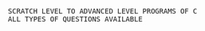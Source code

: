 <pre>
  SCRATCH LEVEL TO ADVANCED LEVEL PROGRAMS OF C
  ALL TYPES OF QUESTIONS AVAILABLE 
  
</pre>
